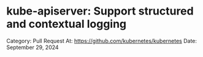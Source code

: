 # kube-apiserver: Support structured and contextual logging

Category: Pull Request
At: https://github.com/kubernetes/kubernetes
Date: September 29, 2024